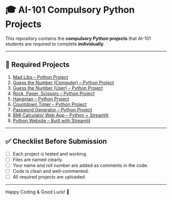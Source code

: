 # 🎓 AI-101 Compulsory Python Projects

This repository contains the **compulsory Python projects** that AI-101 students are required to complete **individually**.

---

## 📁 Required Projects

1. [Mad Libs – Python Project](https://midlibgame.streamlit.app/)
2. [Guess the Number (Computer) – Python Project](
https://colab.research.google.com/drive/1iavIvv_UB7lKWRmjGFVRxM5WTMVblap2
)
3. [Guess the Number (User) – Python Project](https://colab.research.google.com/drive/1CkOEv1sgfMlhwaXntlYdIo8-TkD6pBCA)
4. [Rock, Paper, Scissors – Python Project](
https://colab.research.google.com/drive/1mxRNnuLIGea1-OdHxmCbc9xpT57fKMug
)
5. [Hangman – Python Project](
https://colab.research.google.com/drive/1DGQwnaxo_Id8Q8Mh4q9DDHgfk1E65w0X
)
6. [Countdown Timer – Python Project](https://colab.research.google.com/drive/19KGCXNYXQ5NzwV-rl0rBl5SErhd1mUNJ)
7. [Password Generator – Python Project](https://colab.research.google.com/drive/1qXGGKzZpXxfAYA0s7spO054LFTkvbCEd)
8. [BMI Calculator Web App – Python + Streamlit](projects/bmi_calculator/bmi_calculator.py)
9. [Python Website – Built with Streamlit](https://growthmindsetchallengebyanoosha.streamlit.app/)

---

## ✅ Checklist Before Submission

- [ ] Each project is tested and working.
- [ ] Files are named clearly.
- [ ] Your name and roll number are added as comments in the code.
- [ ] Code is clean and well-commented.
- [ ] All required projects are uploaded.

---
Happy Coding & Good Luck! 🚀
